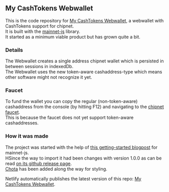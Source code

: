 ## My CashTokens Webwallet

This is the code repository for [My CashTokens Webwallet](https://my-cashtokens-webwallet.netlify.app/), a webwallet with CashTokens support for chipnet. <br>
It is built with the [mainnet-js](https://mainnet.cash/) library. <br>
It started as a minimum viable product but has grown quite a bit.

### Details

The Webwallet creates a single address chipnet wallet which is persisted in between sessions in indexedDb. <br>
The Webwallet uses the new token-aware cashaddress-type which means other software might not recognize it yet.

### Faucet

To fund the wallet you can copy the regular (non-token-aware) cashaddress from the console (by hitting F12) and navigating to the [chipnet faucet](https://tbch.googol.cash/). <br>
This is because the faucet does not yet support token-aware cashaddresses.

### How it was made

The project was started with the help of [this getting-started blogpost](https://read.cash/@pat/mainnetcash-getting-started-a75b2fc6) for mainnet-js. <br>
HSince the way to import it had been changes with version 1.0.0 as can be read [on its github release page](https://github.com/mainnet-cash/mainnet-js/releases/tag/1.0.0). <br>
[Chota](https://jenil.github.io/chota/) has been added along the way for styling.

Netlify automatically publishes the latest version of this repo: [My CashTokens Webwallet](https://my-cashtokens-webwallet.netlify.app/).
